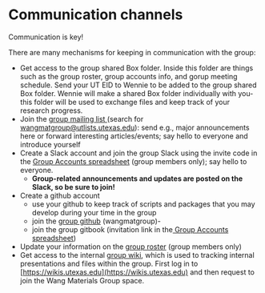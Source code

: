 # Communication channels

Communication is key!

There are many mechanisms for keeping in communication with the group:

* Get access to the group shared Box folder. Inside this folder are things such as the group roster, group accounts info, and gorup meeting schedule. Send your UT EID to Wennie to be added to the group shared Box folder. Wennie will make a shared Box folder individually with you- this folder will be used to exchange files and keep track of your research progress.
* Join the [group mailing list ](https://utlists.utexas.edu/sympa)(search for [wangmatgroup@utlists.utexas.edu](mailto:wangmatgroup@utlists.utexas.edu)): send e.g., major announcements here or forward interesting articles/events; say hello to everyone and introduce yourself
* Create a Slack account and join the group Slack using the invite code in the [Group Accounts spreadsheet](https://utexas.box.com/s/217scejibg75iq5k05uocjtuqsa8rrvi) (group members only); say hello to everyone.
  * **Group-related announcements and updates are posted on the Slack, so be sure to join!**
* Create a github account
  * use your github to keep track of scripts and packages that you may develop during your time in the group
  * join the [group github](https://github.com/wangmatgroup) (wangmatgroup)-&#x20;
  * join the group gitbook (invitation link in the[ Group Accounts spreadsheet](https://utexas.box.com/s/217scejibg75iq5k05uocjtuqsa8rrvi))
* Update your information on the [group roster](https://utexas.box.com/s/722ocwbfogt46wbxoghm2buhw5sn05v9) (group members only)
* Get access to the internal [group wiki](https://wikis.utexas.edu/display/wangmaterialswiki/Wang+Materials+Group+Wiki+Home?src=spacemenu), which is used to tracking internal presentations and files within the group. First log in to [https://wikis.utexas.edu](https://wikis.utexas.edu) and then request to join the Wang Materials Group space.&#x20;
